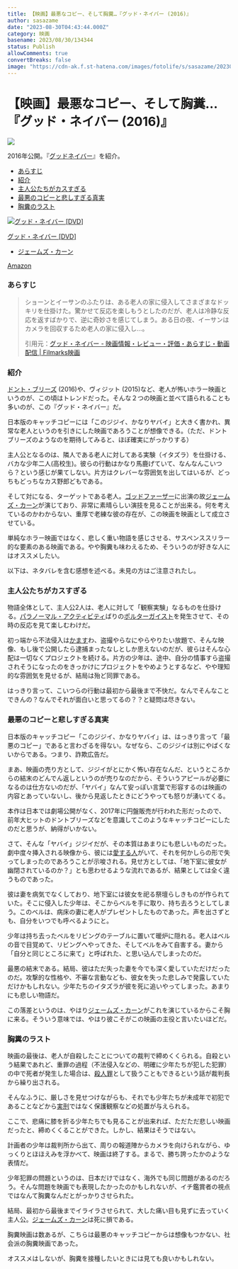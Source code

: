 ```yaml
---
title: 【映画】最悪なコピー、そして胸糞…『グッド・ネイバー (2016)』
author: sasazame
date: "2023-08-30T04:43:44.000Z"
category: 映画
basename: 2023/08/30/134344
status: Publish
allowComments: true
convertBreaks: false
image: "https://cdn-ak.f.st-hatena.com/images/fotolife/s/sasazame/20230830/20230830124055.png"
---
```

# 【映画】最悪なコピー、そして胸糞…『グッド・ネイバー (2016)』

![](https://cdn-ak.f.st-hatena.com/images/fotolife/s/sasazame/20230830/20230830124055.png)

2016年公開。『[グッドネイバー](https://d.hatena.ne.jp/keyword/%A5%B0%A5%C3%A5%C9%A5%CD%A5%A4%A5%D0%A1%BC)』を紹介。

<!-- Extended Body -->

-   [あらすじ](#あらすじ)
-   [紹介](#紹介)
-   [主人公たちがカスすぎる](#主人公たちがカスすぎる)
-   [最悪のコピーと悲しすぎる真実](#最悪のコピーと悲しすぎる真実)
-   [胸糞のラスト](#胸糞のラスト)

[![グッド・ネイバー [DVD]](https://m.media-amazon.com/images/I/51uIIHVwhnL._SL500_.jpg "グッド・ネイバー [DVD]")](https://www.amazon.co.jp/dp/B01NGTA88F?tag=mochig08-22&linkCode=ogi&th=1&psc=1)

[グッド・ネイバー \[DVD\]](https://www.amazon.co.jp/dp/B01NGTA88F?tag=mochig08-22&linkCode=ogi&th=1&psc=1)

-   [ジェームズ・カーン](https://d.hatena.ne.jp/keyword/%A5%B8%A5%A7%A1%BC%A5%E0%A5%BA%A1%A6%A5%AB%A1%BC%A5%F3)

[Amazon](https://www.amazon.co.jp/dp/B01NGTA88F?tag=mochig08-22&linkCode=ogi&th=1&psc=1)

### あらすじ

> ショーンとイーサンのふたりは、ある老人の家に侵入してさまざまなドッキリを仕掛けた。驚かせて反応を楽しもうとしたのだが、老人は冷静な反応を返すばかりで、逆に奇妙さを感じてしまう。ある日の夜、イーサンはカメラを回収するため老人の家に侵入し…。
> 
> 引用元：[グッド・ネイバー - 映画情報・レビュー・評価・あらすじ・動画配信 | Filmarks映画](https://filmarks.com/movies/72064)

### 紹介

[ドント・ブリーズ](https://d.hatena.ne.jp/keyword/%A5%C9%A5%F3%A5%C8%A1%A6%A5%D6%A5%EA%A1%BC%A5%BA) (2016)や、ヴィジット (2015)など、老人が怖いホラー映画というのが、この頃はトレンドだった。そんな２つの映画と並べて語られることも多いのが、この『グッド・ネイバー』だ。

日本版のキャッチコピーには「このジジイ、かなりヤバイ」と大きく書かれ、異常な老人というのを引きにした映画であろうことが想像できる。（ただ、ドントブリーズのようなのを期待してみると、ほぼ確実にがっかりする）

主人公となるのは、隣人である老人に対してある実験（イタズラ）を仕掛ける、バカな少年二人(高校生)。彼らの行動はかなり馬鹿げていて、なんなんこいつら？という感じが果てしない。片方はクレバーな雰囲気を出してはいるが、どっちもどっちなカス野郎どもである。

そして対になる、ターゲットである老人。[ゴッドファーザー](https://d.hatena.ne.jp/keyword/%A5%B4%A5%C3%A5%C9%A5%D5%A5%A1%A1%BC%A5%B6%A1%BC)に出演の故[ジェームズ・カーン](https://d.hatena.ne.jp/keyword/%A5%B8%A5%A7%A1%BC%A5%E0%A5%BA%A1%A6%A5%AB%A1%BC%A5%F3)が演じており、非常に素晴らしい演技を見ることが出来る。何を考えているのかわからない、重厚で老練な彼の存在が、この映画を映画として成立させている。

単純なホラー映画ではなく、悲しく重い物語を感じさせる、サスペンススリラー的な要素のある映画である。やや胸糞も味わえるため、そういうのが好きな人にはオススメしたい。

以下は、ネタバレを含む感想を述べる。未見の方はご注意されたし。

### 主人公たちがカスすぎる

物語全体として、主人公2人は、老人に対して「観察実験」なるものを仕掛ける。[パラノーマル・アクティビティ](https://d.hatena.ne.jp/keyword/%A5%D1%A5%E9%A5%CE%A1%BC%A5%DE%A5%EB%A1%A6%A5%A2%A5%AF%A5%C6%A5%A3%A5%D3%A5%C6%A5%A3)ばりの[ポルターガイスト](https://d.hatena.ne.jp/keyword/%A5%DD%A5%EB%A5%BF%A1%BC%A5%AC%A5%A4%A5%B9%A5%C8)を発生させて、その時の反応を見て楽しむわけだ。

初っ端から不法侵入は[かます](https://d.hatena.ne.jp/keyword/%A4%AB%A4%DE%A4%B9)わ、盗撮やらなにやらやりたい放題で、そんな映像、もし後で公開したら逮捕まったなしとしか思えないのだが、彼らはそんな心配は一切なくプロジェクトを続ける。片方の少年は、途中、自分の情事すら盗撮されそうになったのをきっかけにプロジェクトをやめようとするなど、やや理知的な雰囲気を見せるが、結局は殆ど同罪である。

はっきり言って、こいつらの行動は最初から最後まで不快だ。なんでそんなことできんの？なんでそれが面白いと思ってるの？？と疑問は尽きない。

### 最悪のコピーと悲しすぎる真実

日本版のキャッチコピー「このジジイ、かなりヤバイ」は、はっきり言って「最悪のコピー」であると言わざるを得ない。なぜなら、このジジイは別にやばくないからである。つまり、詐欺広告だ。

まあ、映画の売り方として、ジジイがとにかく怖い存在なんだ、というところからの結末のどんでん返しというのが売りなのだから、そういうアピールが必要になるのは仕方ないのだが、「ヤバイ」なんて安っぽい言葉で形容するのは映画の内容とあっていないし、後から見返したときにどうやっても怒りが湧いてくる。

本作は日本では劇場公開がなく、2017年に円盤販売が行われた形だったので、前年大ヒットのドントブリーズなどを意識してこのようなキャッチコピーにしたのだと思うが、納得がいかない。

さて、そんな「ヤバイ」ジジイだが、その本質はあまりにも悲しいものだった。劇中度々挿入される映像から、彼には[愛する人](https://d.hatena.ne.jp/keyword/%B0%A6%A4%B9%A4%EB%BF%CD)がいて、それを何かしらの形で失ってしまったのであろうことが示唆される。見せ方としては、「地下室に彼女が幽閉されているのか？」とも思わせるような流れであるが、結果としては全く違うものであった。

彼は妻を病気でなくしており、地下室には彼女を祀る祭壇らしきものが作られていた。そこに侵入した少年は、そこからベルを手に取り、持ち去ろうとしてしまう。このベルは、病床の妻に老人がプレゼントしたものであった。声を出さずとも、自分をいつでも呼べるようにと。

少年は持ち去ったベルをリビングのテーブルに置いて暖炉に隠れる。老人はベルの音で目覚めて、リビングへやってきた、そしてベルをみて自害する。妻から「自分と同じところに来て」と呼ばれた、と思い込んでしまったのだ。

最悪の結末である。結局、彼はただ失った妻を今でも深く愛していただけだったのだ。攻撃的な性格や、不審な言動なども、彼女を失った悲しみで発露していただけかもしれない。少年たちのイタズラが彼を死に追いやってしまった。あまりにも悲しい物語だ。

この落差というのは、やはり[ジェームズ・カーン](https://d.hatena.ne.jp/keyword/%A5%B8%A5%A7%A1%BC%A5%E0%A5%BA%A1%A6%A5%AB%A1%BC%A5%F3)がこれを演じているからこそ胸に来る。そういう意味では、やはり彼こそがこの映画の主役と言いたいほどだ。

### 胸糞のラスト

映画の最後は、老人が自殺したことについての裁判で締めくくられる。自殺という結果であれど、重罪の過程（不法侵入などの、明確に少年たちが犯した犯罪）の中で死者が発生した場合は、[殺人罪](https://d.hatena.ne.jp/keyword/%BB%A6%BF%CD%BA%E1)として扱うこともできるという話が裁判長から繰り出される。

そんなふうに、厳しさを見せつけながらも、それでも少年たちが未成年で初犯であることなどから[実刑](https://d.hatena.ne.jp/keyword/%BC%C2%B7%BA)ではなく保護観察などの処置が与えられる。

ここで、悲痛に膝を折る少年たちでも見ることが出来れば、ただただ悲しい映画だったと、締めくくることができた。しかし、結果はそうではない。

計画者の少年は裁判所から出て、周りの報道陣からカメラを向けられながら、ゆっくりとほほえみを浮かべて、映画は終了する。まるで、勝ち誇ったかのような表情だ。

少年犯罪の問題というのは、日本だけではなく、海外でも同じ問題があるのだろう。そんな問題を映画でも表現したかったのかもしれないが、イチ鑑賞者の視点ではなんて胸糞なんだとがっかりさせられた。

結局、最初から最後までイライラさせられて、大した痛い目も見ずに去っていく主人公。[ジェームズ・カーン](https://d.hatena.ne.jp/keyword/%A5%B8%A5%A7%A1%BC%A5%E0%A5%BA%A1%A6%A5%AB%A1%BC%A5%F3)は死に損である。

胸糞映画は数あるが、こちらは最悪のキャッチコピーからは想像もつかない、社会派の胸糞映画であった。

オススメはしないが、胸糞を接種したいときには見ても良いかもしれない。